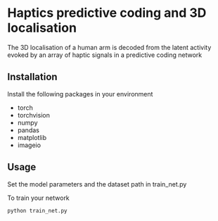 # Haptics predictive coding and 3D localisation

The 3D localisation of a human arm is decoded from the latent activity evoked by an array of haptic signals in a predictive coding network

## Installation

Install the following packages in your environment
- torch
- torchvision
- numpy
- pandas
- matplotlib
- imageio

## Usage

Set the model parameters and the dataset path in train_net.py

To train your network
```bash
python train_net.py
```
